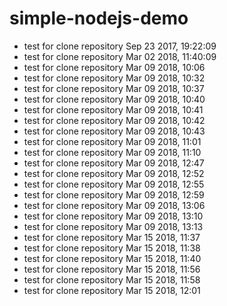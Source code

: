 # simple-nodejs-demo
* test for clone repository Sep 23 2017, 19:22:09
* test for clone repository Mar 02 2018, 11:40:09
* test for clone repository Mar 09 2018, 10:06
* test for clone repository Mar 09 2018, 10:32
* test for clone repository Mar 09 2018, 10:37
* test for clone repository Mar 09 2018, 10:40
* test for clone repository Mar 09 2018, 10:41
* test for clone repository Mar 09 2018, 10:42
* test for clone repository Mar 09 2018, 10:43
* test for clone repository Mar 09 2018, 11:01
* test for clone repository Mar 09 2018, 11:10
* test for clone repository Mar 09 2018, 12:47
* test for clone repository Mar 09 2018, 12:52
* test for clone repository Mar 09 2018, 12:55
* test for clone repository Mar 09 2018, 12:59
* test for clone repository Mar 09 2018, 13:06
* test for clone repository Mar 09 2018, 13:10
* test for clone repository Mar 09 2018, 13:13
* test for clone repository Mar 15 2018, 11:37
* test for clone repository Mar 15 2018, 11:38
* test for clone repository Mar 15 2018, 11:40
* test for clone repository Mar 15 2018, 11:56
* test for clone repository Mar 15 2018, 11:58
* test for clone repository Mar 15 2018, 12:01


